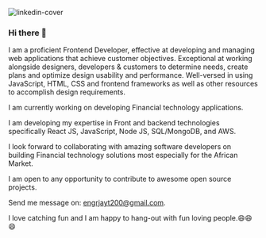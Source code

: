 ![linkedin-cover](https://user-images.githubusercontent.com/26815113/87206260-43e9c980-c301-11ea-8d2a-f1fc50b7b2a1.PNG)


### Hi there 👋
I am a proficient Frontend Developer, effective at developing and managing web applications that achieve customer objectives. Exceptional at working alongside designers, developers & customers to determine needs, create plans and optimize design usability and performance. Well-versed in using JavaScript, HTML, CSS and frontend frameworks as well as other resources to accomplish design requirements.

I am currently working on developing Financial technology applications.

I am developing my expertise in Front and backend technologies specifically React JS, JavaScript, Node JS, SQL/MongoDB, and AWS.

I look forward to collaborating with amazing software developers on building Financial technology solutions most especially for the African Market.

I am open to any opportunity to contribute to awesome open source projects.


Send me message on: engrjayt200@gmail.com.

I love catching fun and I am happy to hang-out with fun loving people.😄😄😄
